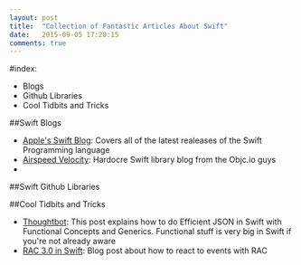 ```yaml
---
layout: post
title:  "Collection of Fantastic Articles About Swift"
date:   2015-09-05 17:20:15
comments: true
---
```


#index:
- Blogs
- Github Libraries
- Cool Tidbits and Tricks

##Swift Blogs
- [Apple's Swift Blog](https://developer.apple.com/swift/blog/): Covers all of the latest realeases of the Swift Programming language
- [Airspeed Velocity](http://airspeedvelocity.net/): Hardocre Swift library blog from the Objc.io guys
- 

##Swift Github Libraries

##Cool Tidbits and Tricks
- [Thoughtbot](https://robots.thoughtbot.com/efficient-json-in-swift-with-functional-concepts-and-generics): This post explains how to do Efficient JSON in Swift with Functional Concepts and Generics. Functional stuff is very big in Swift if you're not already aware
- [RAC 3.0 in Swift](http://nomothetis.svbtle.com/reactivecocoa-ii-reacting-to-signals): Blog post about how to react to events with RAC



